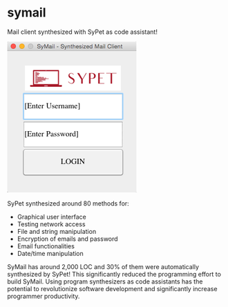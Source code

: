 # symail
Mail client synthesized with SyPet as code assistant!

![Alt text](screenshots/symail.png?raw=true "Title")

SyPet synthesized around 80 methods for:
* Graphical user interface
* Testing network access
* File and string manipulation
* Encryption of emails and password
* Email functionalities
* Date/time manipulation

SyMail has around 2,000 LOC and 30% of them were automatically synthesized by 
SyPet! This significantly reduced the programming effort to build SyMail. Using 
program synthesizers as code assistants has the potential to revolutionize 
software development and significantly increase programmer productivity.
